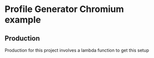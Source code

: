 # Profile Generator Chromium example
## Production
Production for this project involves a lambda function to get this setup
